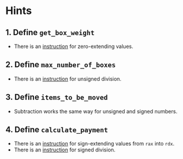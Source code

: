 # Hints

## 1. Define `get_box_weight`

- There is an [instruction][movzx] for zero-extending values.

## 2. Define `max_number_of_boxes`

- There is an [instruction][div] for unsigned division.

## 3. Define `items_to_be_moved`

- Subtraction works the same way for unsigned and signed numbers.

## 4. Define `calculate_payment`

- There is an [instruction][cqo] for sign-extending values from `rax` into `rdx`.
- There is an [instruction][idiv] for signed division.

[movzx]: https://www.felixcloutier.com/x86/movzx
[cqo]: https://www.felixcloutier.com/x86/cwd:cdq:cqo
[div]: https://www.felixcloutier.com/x86/div
[idiv]: https://www.felixcloutier.com/x86/idiv
